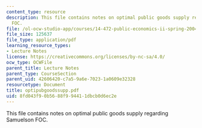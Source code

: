 ```yaml
---
content_type: resource
description: This file contains notes on optimal public goods supply regarding Samuelson
  FOC.
file: /ol-ocw-studio-app/courses/14-472-public-economics-ii-spring-2004/8fd043f90b5688f994411dbcb0d6ec2e_optipubgoodssupp.pdf
file_size: 125637
file_type: application/pdf
learning_resource_types:
- Lecture Notes
license: https://creativecommons.org/licenses/by-nc-sa/4.0/
ocw_type: OCWFile
parent_title: Lecture Notes
parent_type: CourseSection
parent_uid: 42606420-c7a5-9a6e-7023-1a0609e32328
resourcetype: Document
title: optipubgoodssupp.pdf
uid: 8fd043f9-0b56-88f9-9441-1dbcb0d6ec2e
---
```

This file contains notes on optimal public goods supply regarding Samuelson FOC.